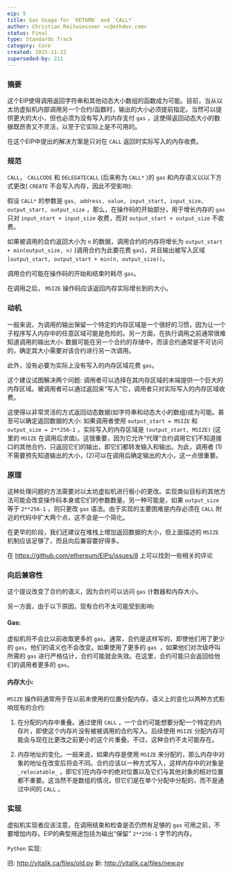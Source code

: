 ```yaml
---
eip: 5
title: Gas Usage for `RETURN` and `CALL*`
author: Christian Reitwiessner <c@ethdev.com>
status: Final
type: Standards Track
category: Core
created: 2015-11-22
superseded-by: 211
---
```


### 摘要

这个EIP使得调用返回字符串和其他动态大小数组的函数成为可能。目前，当从以太坊虚拟机内部调用另一个合约/函数时，输出的大小必须提前指定。当然可以提供更大的大小，但也必须为没有写入的内存支付 `gas` ，这使得返回动态大小的数据既昂贵又不灵活，以至于它实际上是不可用的。

在这个EIP中提出的解决方案是只对在 `CALL` 返回时实际写入的内存收费。

### 规范

`CALL`， `CALLCODE` 和 `DELEGATECALL` (后来称为 `CALL*` )的 `gas` 和内存语义以以下方式更改( `CREATE` 不会写入内存，因此不受影响):

假设 `CALL*` 的参数是 `gas, address, value, input_start, input_size, output_start, output_size` ，那么，在操作码的开始部分，用于增长内存的 `gas` 只对 `input_start + input_size` 收费，而对 `output_start + output_size` 不收费。

如果被调用的合约返回大小为 `n` 的数据，调用合约的内存将增长为 `output_start + min(output_size, n)` (调用合约为此要花费 `gas`)，并且输出被写入区域 `[output_start, output_start + min(n, output_size))`。

调用合约可能在操作码的开始和结束时耗尽 `gas`。

在调用之后， `MSIZE` 操作码应该返回内存实际增长到的大小。

### 动机

一般来说，为调用的输出保留一个特定的内存区域是一个很好的习惯，因为让一个子程序写入内存中的任意区域可能是危险的。另一方面，在执行调用之前通常很难知道调用的输出大小: 数据可能在另一个合约的存储中，而该合约通常是不可访问的，确定其大小需要对该合约进行另一次调用。

此外，没有必要为实际上没有写入的内存区域花费 `gas`。

这个建议试图解决两个问题: 调用者可以选择在其内存区域的末端提供一个巨大的内存区域。被调用者可以通过返回来“写入”它，调用者只对实际写入的内存区域收费。

这使得以非常灵活的方式返回动态数据(如字符串和动态大小的数组)成为可能。甚至可以确定返回数据的大小: 如果调用者使用 `output_start = MSIZE` 和 `output_size = 2**256-1` ，实际写入的内存区域是 `(output_start, MSIZE)` (这里的 `MSIZE` 在调用后求值)。这很重要，因为它允许“代理”合约调用它们不知道接口的其他合约，只返回它们的输出，即它们都转发输入和输出。为此，调用者 (1)不需要预先知道输出的大小，(2)可以在调用后确定输出的大小，这一点很重要。


### 原理

这种处理问题的方法需要对以太坊虚拟机进行极小的更改。实现类似目标的其他方法可能会改变操作码本身或它们的参数数量。另一种可能是，如果 `output_size` 等于 `2**256-1` ，则只更改 `gas` 语法。由于实现的主要困难是内存必须在 `CALL` 附近的代码中扩大两个点，这不会是一个简化。

在更早的阶段，我们还建议在堆栈上增加返回数据的大小，但上面描述的 `MSIZE` 机制应该足够了，而且向后兼容要好得多。

在 https://github.com/ethereum/EIPs/issues/8 上可以找到一些相关的评论

### 向后兼容性

这个提议改变了合约的语义，因为合约可以访问 `gas` 计数器和内存大小。

另一方面，由于以下原因，现有合约不太可能受到影响:

#### Gas:

虚拟机将不会比以前收取更多的 `gas`。通常，合约是这样写的，即使他们用了更少的 `gas`，他们的语义也不会改变。如果使用了更多的 `gas `，如果他们对次级呼叫所需的 `gas` 进行严格估计，合约可能就会失效。在这里，合约可能只会返回给他们的调用者更多的 `gas`。

#### 内存大小:

`MSIZE` 操作码通常用于在以前未使用的位置分配内存。语义上的变化以两种方式影响现有的合约:

1. 在分配的内存中重叠。通过使用 `CALL` ，一个合约可能想要分配一个特定的内存片，即使这个内存片没有被被调用的合约写入。后续使用 `MSIZE` 分配内存可能会与现在比更改之前更小的这个片重叠。不过，这种合约不太可能存在。

2. 内存地址的变化。一般来说，如果内存是使用 `MSIZE` 来分配的，那么内存中对象的地址在改变后将会不同。合约应该以一种方式写入，这样内存中的对象是 `_relocatable_` ，即它们在内存中的绝对位置以及它们与其他对象的相对位置都不重要。这当然不是数组的情况，但它们是在单个分配中分配的，而不是通过中间的 `CALL` 。


### 实现

虚拟机实现者应该注意，在调用结束和检查是否仍然有足够的 `gas` 可用之前，不要增加内存。EIP的典型用途包括为输出“保留” `2**256-1` 字节的内存。

`Python` 实现:

  旧: http://vitalik.ca/files/old.py 新: http://vitalik.ca/files/new.py
